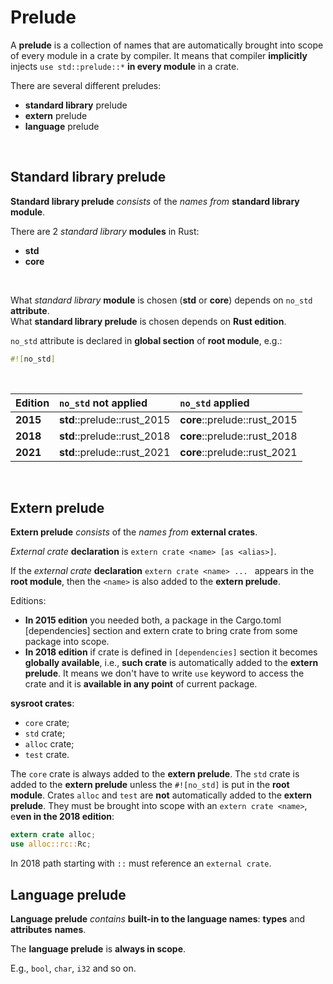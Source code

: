 # Prelude
A **prelude** is a collection of names that are automatically brought into scope of every module in a crate by compiler. It means that compiler **implicitly** injects ``use std::prelude::*`` **in every module** in a crate.

There are several different preludes:
- **standard library** prelude
- **extern** prelude
- **language** prelude

<br>

## Standard library prelude
**Standard library prelude** *consists* of the *names from* **standard library module**.<br>

There are 2 *standard library* **modules** in Rust: 
- **std**
- **core**
<br>

What *standard library* **module** is chosen (**std** or **core**) depends on ``no_std`` **attribute**.<br>
What **standard library prelude** is chosen depends on **Rust edition**.<br>

``no_std`` attribute is declared in **global section** of **root module**, e.g.:
```Rust
#![no_std]
```

<br>

|**Edition**|``no_std`` **not** applied|``no_std`` applied|
|:------|:-----------------|:-------------|
|**2015**|**std**::prelude::rust_2015|**core**::prelude::rust_2015|
|**2018**|**std**::prelude::rust_2018|**core**::prelude::rust_2018|
|**2021**|**std**::prelude::rust_2021|**core**::prelude::rust_2021|

<br>

## Extern prelude
**Extern prelude** *consists* of the *names from* **external crates**.<br>

*External crate* **declaration** is ``extern crate <name> [as <alias>]``.<br>

If the *external crate* **declaration** ``extern crate <name> ... `` appears in the **root module**, then the ``<name>`` is also added to the **extern prelude**.<br>

Editions:
- **In 2015 edition** you needed both, a package in the Cargo.toml [dependencies] section and extern crate <name> to bring crate from some package into scope.
- **In 2018 edition** if crate is defined in ``[dependencies]`` section it becomes **globally available**, i.e., **such crate** is automatically added to the **extern prelude**. It means we don't have to write ``use`` keyword to access the crate and it is **available in any point** of current package.

**sysroot crates**: 
- ``core`` crate;
- ``std`` crate;
- ``alloc`` crate;
- ``test`` crate.

The ``core`` crate is always added to the **extern prelude**.
The ``std`` crate is added to the **extern prelude** unless the ``#![no_std]`` is put in the **root module**.
Crates ``alloc`` and `test` are **not** automatically added to the **extern prelude**. They must be brought into scope with an ``extern crate <name>``, e**ven in the 2018 edition**:

```Rust
extern crate alloc;
use alloc::rc::Rc;
```

In 2018 path starting with ``::`` must reference an ``external crate``.


## Language prelude
**Language prelude** *contains* **built-in to the language names**: **types** and **attributes** **names**.<br>

The **language prelude** is **always in scope**.<br>

E.g., ``bool``, ``char``, ``i32`` and so on.

